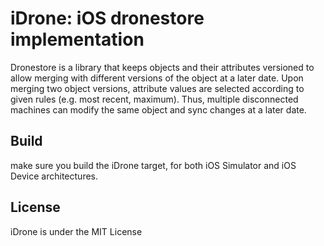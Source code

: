 # iDrone: iOS dronestore implementation

Dronestore is a library that keeps objects and their attributes versioned
to allow merging with different versions of the object at a later date.
Upon merging two object versions, attribute values are selected according
to given rules (e.g. most recent, maximum). Thus, multiple disconnected
machines can modify the same object and sync changes at a later date.

## Build

make sure you build the iDrone target, for both iOS Simulator and
iOS Device architectures.

## License

iDrone is under the MIT License



